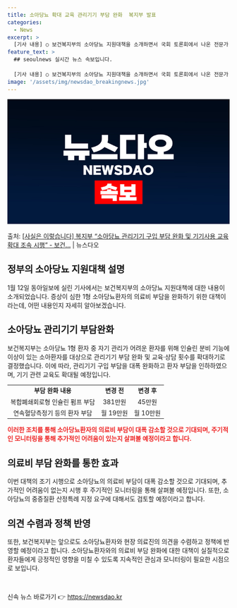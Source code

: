 ```yaml
---
title: 소아당뇨 확대 교육 관리기기 부담 완화  복지부 발표
categories:
  - News
excerpt: >
  [기사 내용] ○ 보건복지부의 소아당뇨 지원대책을 소개하면서 국회 토론회에서 나온 전문가 의견을 인용하여 교…
feature_text: >
  ## seoulnews 실시간 뉴스 속보입니다.

  [기사 내용] ○ 보건복지부의 소아당뇨 지원대책을 소개하면서 국회 토론회에서 나온 전문가 의견을 인용하여 교…
image: '/assets/img/newsdao_breakingnews.jpg'
---
```


![뉴스다오 속보](/assets/img/newsdao_breakingnews.jpg)

<p>출처: <a href="https://newsdao.kr/3002" rel="dofollow">[사실은 이렇습니다] 복지부 “소아당뇨 관리기기 구입 부담 완화 및 기기사용 교육 확대 조속 시행” - 보건…</a> | 뉴스다오</p>

<h2 data-ke-size="size26">정부의 소아당뇨 지원대책 설명</h2>
<p data-ke-size="size16">1월 12일 동아일보에 실린 기사에서는 보건복지부의 소아당뇨 지원대책에 대한 내용이 소개되었습니다. 증상이 심한 1형 소아당뇨환자의 의료비 부담을 완화하기 위한 대책이라는데, 어떤 내용인지 자세히 알아보겠습니다.</p>

<h2 data-ke-size="size26">소아당뇨 관리기기 부담완화</h2>
<p data-ke-size="size16">보건복지부는 소아당뇨 1형 환자 중 자기 관리가 어려운 환자를 위해 인슐린 분비 기능에 이상이 있는 소아환자를 대상으로 관리기기 부담 완화 및 교육·상담 횟수를 확대하기로 결정했습니다. 이에 따라, 관리기기 구입 부담을 대폭 완화하고 환자 부담을 인하하였으며, 기기 관련 교육도 확대될 예정입니다.</p>
<table>
	<tr>
		<td style="text-align: center; height: 17px;"><b>부담 완화 내용</b></td>
		<td style="text-align: center; height: 17px;"><b>변경 전</b></td>
		<td style="text-align: center; height: 17px;"><b>변경 후</b></td>
	</tr>
	<tr>
		<td style="text-align: center; height: 17px;">복합폐쇄회로형 인슐린 펌프 부담</td>
		<td style="text-align: center; height: 17px;">381만원</td>
		<td style="text-align: center; height: 17px;">45만원</td>
	</tr>
	<tr>
		<td style="text-align: center; height: 17px;">연속혈당측정기 등의 환자 부담</td>
		<td style="text-align: center; height: 17px;">월 19만원</td>
		<td style="text-align: center; height: 17px;">월 10만원</td>
	</tr>
</table>

<b><span style="color: #ee2323;">이러한 조치를 통해 소아당뇨환자의 의료비 부담이 대폭 감소할 것으로 기대되며, 주기적인 모니터링을 통해 추가적인 어려움이 있는지 살펴볼 예정이라고 합니다.</span></b>

<h2 data-ke-size="size26">의료비 부담 완화를 통한 효과</h2>
<p data-ke-size="size16">이번 대책의 조기 시행으로 소아당뇨의 의료비 부담이 대폭 감소할 것으로 기대되며, 추가적인 어려움이 없는지 시행 후 주기적인 모니터링을 통해 살펴볼 예정입니다. 또한, 소아당뇨의 중증질환 산정특례 지정 요구에 대해서도 검토할 예정이라고 합니다.</p>

<h2 data-ke-size="size26">의견 수렴과 정책 반영</h2>
<p data-ke-size="size16">또한, 보건복지부는 앞으로도 소아당뇨환자와 현장 의료진의 의견을 수렴하고 정책에 반영할 예정이라고 합니다. 소아당뇨환자와의 의료비 부담 완화에 대한 대책이 실질적으로 환자들에게 긍정적인 영향을 미칠 수 있도록 지속적인 관심과 모니터링이 필요한 시점으로 보입니다.</p>

<p data-ke-size="size16">&nbsp;</p> 

신속 뉴스 바로가기 👉 <a href="https://newsdao.kr" rel="dofollow">https://newsdao.kr</a>


